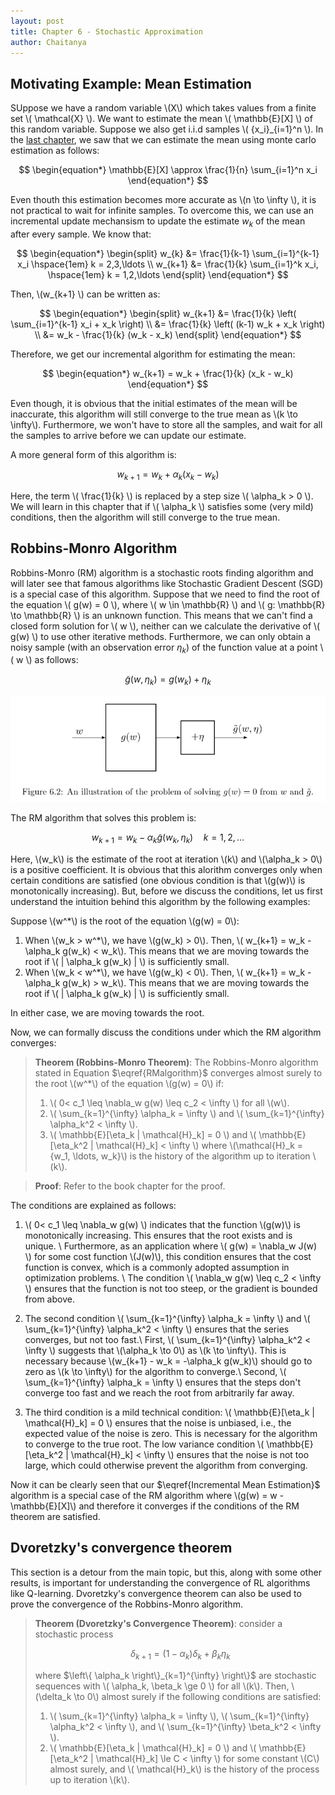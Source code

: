 ```yaml
---
layout: post
title: Chapter 6 - Stochastic Approximation
author: Chaitanya
---
```


## Motivating Example: Mean Estimation

SUppose we have a random variable \\(X\\) which takes values from a finite set \\( \mathcal{X} \\). We want to estimate the mean \\( \mathbb{E}[X] \\) of this random variable. Suppose we also get i.i.d samples \\( \{x_i\}_{i=1}^n \\). In the [last chapter](ch5.html), we saw that we can estimate the mean using monte carlo estimation as follows:

$$
\begin{equation*}
\mathbb{E}[X] \approx \frac{1}{n} \sum_{i=1}^n x_i
\end{equation*}
$$

Even thouth this estimation becomes more accurate as \\(n \to \infty \\), it is not practical to wait for infinite samples. To overcome this, we can use an incremental update mechansism to update the estimate $w_k$ of the mean after every sample. We know that:

$$
\begin{equation*}
\begin{split}
    w_{k} &= \frac{1}{k-1} \sum_{i=1}^{k-1} x_i \hspace{1em} k = 2,3,\ldots \\
    w_{k+1} &= \frac{1}{k} \sum_{i=1}^k x_i, \hspace{1em} k = 1,2,\ldots
\end{split}
\end{equation*}
$$

Then, \\(w_{k+1} \\) can be written as:

$$
\begin{equation*}
\begin{split}
    w_{k+1} &= \frac{1}{k} \left( \sum_{i=1}^{k-1} x_i + x_k \right) \\
    &= \frac{1}{k} \left( (k-1) w_k + x_k \right) \\
    &= w_k - \frac{1}{k} (w_k - x_k)
\end{split}
\end{equation*}
$$

Therefore, we get our incremental algorithm for estimating the mean:

$$
\begin{equation*}
w_{k+1} = w_k + \frac{1}{k} (x_k - w_k)
\end{equation*}
$$

Even though, it is obvious that the initial estimates of the mean will be inaccurate, this algorithm will still converge to the true mean as \\(k \to \infty\\). Furthermore, we won't have to store all the samples, and wait for all the samples to arrive before we can update our estimate.

A more general form of this algorithm is:

$$
\begin{equation}
w_{k+1} = w_k + \alpha_k (x_k - w_k)
\label{Incremental Mean Estimation}
\end{equation}
$$

Here, the term \\( \frac{1}{k} \\) is replaced by a step size \\( \alpha_k > 0 \\). We will learn in this chapter that if \\( \alpha_k \\) satisfies some (very mild) conditions, then the algorithm will still converge to the true mean.

## Robbins-Monro Algorithm

Robbins-Monro (RM) algorithm is a stochastic roots finding algorithm and will later see that famous algorithms like Stochastic Gradient Descent (SGD) is a special case of this algorithm. Suppose that we need to find the root of the equation \\( g(w) = 0 \\), where \\( w \in \mathbb{R} \\) and \\( g: \mathbb{R} \to \mathbb{R} \\) is an unknown function. This means that we can't find a closed form solution for \\( w \\), neither can we calculate the derivative of \\( g(w) \\) to use other iterative methods. Furthermore, we can only obtain a noisy sample (with an observation error $\eta_k$) of the function value at a point \\( w \\) as follows:

$$
\begin{equation*}
\tilde{g}(w,\eta_k) = g(w_k) +  \eta_k
\end{equation*}
$$

![alt text](../graphics/RLmath/ch6RM1.png)

The RM algorithm that solves this problem is:

$$
\begin{equation}
w_{k+1} = w_k - \alpha_k \tilde{g}(w_k, \eta_k) \hspace{1em} k = 1,2,\ldots
\label{RMalgorithm}
\end{equation}
$$

Here, \\(w_k\\) is the estimate of the root at iteration \\(k\\) and \\(\alpha_k > 0\\) is a positive coefficient. It is obvious that this alorithm converges only when certain conditions are satisfied (one obvious condition is that \\(g(w)\\) is monotonically increasing). But, before we discuss the conditions, let us first understand the intuition behind this algorithm by the following examples:

Suppose \\(w^\*\\) is the root of the equation \\(g(w) = 0\\):

1. When \\(w_k > w^\*\\), we have \\(g(w_k) > 0\\). Then, \\( w_{k+1} = w_k - \alpha_k g(w_k) < w_k\\). This means that we are moving towards the root if \\( \| \alpha_k g(w_k) \| \\) is sufficiently small.
2. When \\(w_k < w^\*\\), we have \\(g(w_k) < 0\\). Then, \\( w_{k+1} = w_k - \alpha_k g(w_k) > w_k\\). This means that we are moving towards the root if \\( \| \alpha_k g(w_k) \| \\) is sufficiently small.

In either case, we are moving towards the root.

Now, we can formally discuss the conditions under which the RM algorithm converges:

> **Theorem (Robbins-Monro Theorem)**: The Robbins-Monro algorithm stated in Equation $\eqref{RMalgorithm}$ converges almost surely to the root \\(w^\*\\) of the equation \\(g(w) = 0\\) if:
> 1. \\( 0< c_1 \leq \nabla_w g(w) \leq c_2 < \infty \\) for all \\(w\\).
> 2. \\( \sum_{k=1}^{\infty} \alpha_k = \infty \\) and \\( \sum_{k=1}^{\infty} \alpha_k^2 < \infty \\).
> 3. \\( \mathbb{E}[\eta_k | \mathcal{H}_k] = 0 \\) and \\( \mathbb{E}[\eta_k^2 | \mathcal{H}_k] < \infty \\) 
> where \\(\mathcal{H}_k = \{w_1, \ldots, w_k\}\\) is the history of the algorithm up to iteration \\(k\\). 

> **Proof**: Refer to the book chapter for the proof.

The conditions are explained as follows:

1. \\( 0< c_1 \leq \nabla_w g(w) \\) indicates that the function \\(g(w)\\) is monotonically increasing. This ensures that the root exists and is unique. \\
Furthermore, as an application where \\( g(w) = \nabla_w J(w) \\) for some cost function \\(J(w)\\), this condition ensures that the cost function is convex, which is a commonly adopted assumption in optimization problems. \\
The condition \\( \nabla_w g(w) \leq c_2 < \infty \\) ensures that the function is not too steep, or the gradient is bounded from above.

2. The second condition \\( \sum_{k=1}^{\infty} \alpha_k = \infty \\) and \\( \sum_{k=1}^{\infty} \alpha_k^2 < \infty \\) ensures that the series converges, but not too fast.\\
First, \\( \sum_{k=1}^{\infty} \alpha_k^2 < \infty \\) suggests that \\(\alpha_k \to 0\\) as \\(k \to \infty\\). This is necessary because \\(w_{k+1} - w_k = -\alpha_k g(w_k)\\) should go to zero as \\(k \to \infty\\) for the algorithm to converge.\\
Second, \\( \sum_{k=1}^{\infty} \alpha_k = \infty \\) ensures that the steps don't converge too fast and we reach the root from arbitrarily far away.

3. The third condition is a mild technical condition: \\( \mathbb{E}[\eta_k \| \mathcal{H}_k] = 0 \\) ensures that the noise is unbiased, i.e., the expected value of the noise is zero. This is necessary for the algorithm to converge to the true root. The low variance condition \\( \mathbb{E}[\eta_k^2 \| \mathcal{H}_k] < \infty \\) ensures that the noise is not too large, which could otherwise prevent the algorithm from converging.

Now it can be clearly seen that our $\eqref{Incremental Mean Estimation}$ algorithm is a special case of the RM algorithm where \\(g(w) = w - \mathbb{E}[X]\\) and therefore it converges if the conditions of the RM theorem are satisfied.


## Dvoretzky's convergence theorem

This section is a detour from the main topic, but this, along with some other results, is important for understanding the convergence of RL algorithms like Q-learning. Dvoretzky's convergence theorem can also be used to prove the convergence of the Robbins-Monro algorithm.

> **Theorem (Dvoretzky's Convergence Theorem)**: consider a stochastic process
>
>$$
\begin{equation*}
    \delta_{k+1} = (1-\alpha_k) \delta_k + \beta_k \eta_k
\end{equation*}
>$$
>
> where $\left\{ \alpha_k \right\}_{k=1}^{\infty} \right\}$ are stochastic sequences with \\( \alpha_k, \beta_k \ge 0 \\) for all \\(k\\). Then, \\(\delta_k \to 0\\) almost surely if the following conditions are satisfied:
> 1. \\( \sum_{k=1}^{\infty} \alpha_k = \infty \\), \\( \sum_{k=1}^{\infty} \alpha_k^2 < \infty \\), and \\( \sum_{k=1}^{\infty} \beta_k^2 < \infty \\).
> 2. \\( \mathbb{E}[\eta_k \| \mathcal{H}_k] = 0 \\) and \\( \mathbb{E}[\eta_k^2 \| \mathcal{H}_k] \le C < \infty \\) for some constant \\(C\\) almost surely, and \\( \mathcal{H}_k\\) is the history of the process up to iteration \\(k\\).